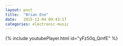 ```yaml
---
layout: post
title:  "Brian Eno"
date:   2015-12-04 09:43:17
categories: electronic-music
---
```

{% include youtubePlayer.html id="yFz50q_QmfE"  %}
